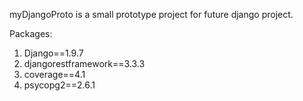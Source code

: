 myDjangoProto is a small prototype project for future django project.

Packages:

1. Django==1.9.7
2. djangorestframework==3.3.3
3. coverage==4.1
4. psycopg2==2.6.1
